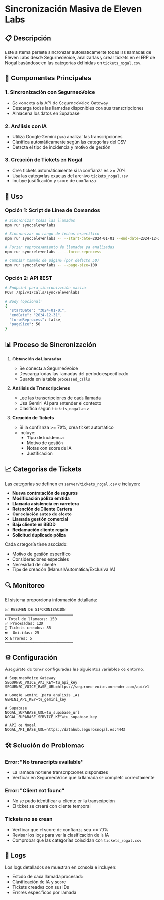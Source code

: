 # Sincronización Masiva de Eleven Labs

## 📋 Descripción

Este sistema permite sincronizar automáticamente todas las llamadas de Eleven Labs desde SegurneoVoice, analizarlas y crear tickets en el ERP de Nogal basándose en las categorías definidas en `tickets_nogal.csv`.

## 🔧 Componentes Principales

### 1. **Sincronización con SegurneoVoice**
- Se conecta a la API de SegurneoVoice Gateway
- Descarga todas las llamadas disponibles con sus transcripciones
- Almacena los datos en Supabase

### 2. **Análisis con IA**
- Utiliza Google Gemini para analizar las transcripciones
- Clasifica automáticamente según las categorías del CSV
- Detecta el tipo de incidencia y motivo de gestión

### 3. **Creación de Tickets en Nogal**
- Crea tickets automáticamente si la confianza es >= 70%
- Usa las categorías exactas del archivo `tickets_nogal.csv`
- Incluye justificación y score de confianza

## 🚀 Uso

### Opción 1: Script de Línea de Comandos

```bash
# Sincronizar todas las llamadas
npm run sync:elevenlabs

# Sincronizar un rango de fechas específico
npm run sync:elevenlabs -- --start-date=2024-01-01 --end-date=2024-12-31

# Forzar reprocesamiento de llamadas ya analizadas
npm run sync:elevenlabs -- --force-reprocess

# Cambiar tamaño de página (por defecto 50)
npm run sync:elevenlabs -- --page-size=100
```

### Opción 2: API REST

```bash
# Endpoint para sincronización masiva
POST /api/v1/calls/sync/elevenlabs

# Body (opcional)
{
  "startDate": "2024-01-01",
  "endDate": "2024-12-31",
  "forceReprocess": false,
  "pageSize": 50
}
```

## 📊 Proceso de Sincronización

1. **Obtención de Llamadas**
   - Se conecta a SegurneoVoice
   - Descarga todas las llamadas del período especificado
   - Guarda en la tabla `processed_calls`

2. **Análisis de Transcripciones**
   - Lee las transcripciones de cada llamada
   - Usa Gemini AI para entender el contexto
   - Clasifica según `tickets_nogal.csv`

3. **Creación de Tickets**
   - Si la confianza >= 70%, crea ticket automático
   - Incluye:
     - Tipo de incidencia
     - Motivo de gestión
     - Notas con score de IA
     - Justificación

## 📈 Categorías de Tickets

Las categorías se definen en `server/tickets_nogal.csv` e incluyen:

- **Nueva contratación de seguros**
- **Modificación póliza emitida**
- **Llamada asistencia en carretera**
- **Retención de Cliente Cartera**
- **Cancelación antes de efecto**
- **Llamada gestión comercial**
- **Baja cliente en BBDD**
- **Reclamación cliente regalo**
- **Solicitud duplicado póliza**

Cada categoría tiene asociado:
- Motivo de gestión específico
- Consideraciones especiales
- Necesidad del cliente
- Tipo de creación (Manual/Automática/Exclusiva IA)

## 🔍 Monitoreo

El sistema proporciona información detallada:

```
📈 RESUMEN DE SINCRONIZACIÓN
═══════════════════════════════
📞 Total de llamadas: 150
✅ Procesadas: 120
🎫 Tickets creados: 85
⏭️  Omitidas: 25
❌ Errores: 5
═══════════════════════════════
```

## ⚙️ Configuración

Asegúrate de tener configuradas las siguientes variables de entorno:

```env
# SegurneoVoice Gateway
SEGURNEO_VOICE_API_KEY=tu_api_key
SEGURNEO_VOICE_BASE_URL=https://segurneo-voice.onrender.com/api/v1

# Google Gemini (para análisis IA)
GEMINI_API_KEY=tu_gemini_key

# Supabase
NOGAL_SUPABASE_URL=tu_supabase_url
NOGAL_SUPABASE_SERVICE_KEY=tu_supabase_key

# API de Nogal
NOGAL_API_BASE_URL=https://datahub.segurosnogal.es:4443
```

## 🛠️ Solución de Problemas

### Error: "No transcripts available"
- La llamada no tiene transcripciones disponibles
- Verificar en SegurneoVoice que la llamada se completó correctamente

### Error: "Client not found"
- No se pudo identificar al cliente en la transcripción
- El ticket se creará con cliente temporal

### Tickets no se crean
- Verificar que el score de confianza sea >= 70%
- Revisar los logs para ver la clasificación de la IA
- Comprobar que las categorías coincidan con `tickets_nogal.csv`

## 📝 Logs

Los logs detallados se muestran en consola e incluyen:
- Estado de cada llamada procesada
- Clasificación de IA y score
- Tickets creados con sus IDs
- Errores específicos por llamada 